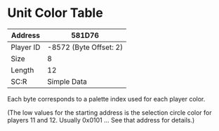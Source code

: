 #  Unit Color Table
Address   | 581D76
----------|-------------
Player ID | -8572 (Byte Offset: 2)
Size 	  | 8
Length 	  | 12
SC:R      | Simple Data

Each byte corresponds to a palette index used for each player color.
(The low values for the starting address is the selection circle color for players 11 and 12. Usually 0x0101 ... See that address for details.)

